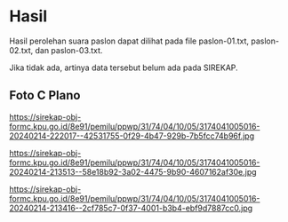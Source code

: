 # Hasil

Hasil perolehan suara paslon dapat dilihat pada file paslon-01.txt, paslon-02.txt, dan paslon-03.txt.

Jika tidak ada, artinya data tersebut belum ada pada SIREKAP.

## Foto C Plano

https://sirekap-obj-formc.kpu.go.id/8e91/pemilu/ppwp/31/74/04/10/05/3174041005016-20240214-222017--42531755-0f29-4b47-929b-7b5fcc74b96f.jpg

https://sirekap-obj-formc.kpu.go.id/8e91/pemilu/ppwp/31/74/04/10/05/3174041005016-20240214-213513--58e18b92-3a02-4475-9b90-4607162af30e.jpg

https://sirekap-obj-formc.kpu.go.id/8e91/pemilu/ppwp/31/74/04/10/05/3174041005016-20240214-213416--2cf785c7-0f37-4001-b3b4-ebf9d7887cc0.jpg
